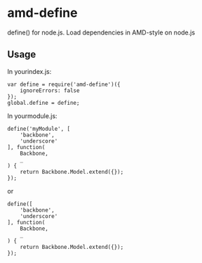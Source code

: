 # amd-define
define() for node.js. Load dependencies in AMD-style on node.js

## Usage

In yourindex.js:
```
var define = require('amd-define')({
    ignoreErrors: false
});
global.define = define;
```
In yourmodule.js:
```
define('myModule', [
    'backbone', 
    'underscore'
], function(
    Backbone,
    _
) {
    return Backbone.Model.extend({});
});
```
or 
```
define([
    'backbone', 
    'underscore'
], function(
    Backbone,
    _
) {
    return Backbone.Model.extend({});
});
```
